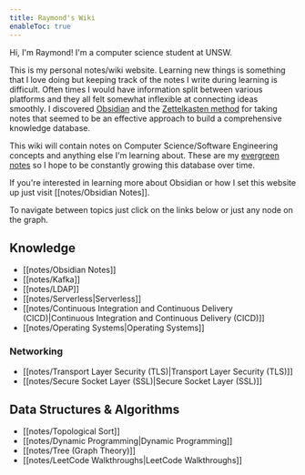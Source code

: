 ```yaml
---
title: Raymond's Wiki
enableToc: true
---
```


Hi, I'm Raymond! I'm a computer science student at UNSW.

This is my personal notes/wiki website. Learning new things is something that I love doing but keeping track of the notes I write during learning is difficult. Often times I would have information split between various platforms and they all felt somewhat inflexible at connecting ideas smoothly. I discovered [Obsidian](https://obsidian.md/) and the [Zettelkasten method](https://zettelkasten.de/introduction/) for taking notes that seemed to be an effective approach to build a comprehensive knowledge database.

This wiki will contain notes on Computer Science/Software Engineering concepts and anything else I'm learning about. These are my [evergreen notes](https://notes.andymatuschak.org/Evergreen_notes) so I hope to be constantly growing this database over time. 

If you're interested in learning more about Obsidian or how I set this website up just visit [[notes/Obsidian Notes]].


To navigate between topics just click on the links below or just any node on the graph.

## Knowledge
- [[notes/Obsidian Notes]]
- [[notes/Kafka]]
- [[notes/LDAP]]
- [[notes/Serverless|Serverless]]
-  [[notes/Continuous Integration and Continuous Delivery (CICD)|Continuous Integration and Continuous Delivery (CICD)]]
- [[notes/Operating Systems|Operating Systems]]
### Networking
- [[notes/Transport Layer Security (TLS)|Transport Layer Security (TLS)]]
- [[notes/Secure Socket Layer (SSL)|Secure Socket Layer (SSL)]]
## Data Structures & Algorithms
- [[notes/Topological Sort]]
- [[notes/Dynamic Programming|Dynamic Programming]]
- [[notes/Tree (Graph Theory)]]
- [[notes/LeetCode Walkthroughs|LeetCode Walkthroughs]]